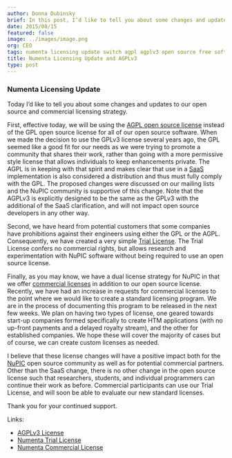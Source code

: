 ```yaml
---
author: Donna Dubinsky
brief: In this post, I’d like to tell you about some changes and updates to our open source and commercial licensing strategy. First, effective today, we will be using the AGPL open source license instead of
date: 2015/08/15
featured: false
image: ../images/image.png
org: CEO
tags: numenta licensing update switch agpl agplv3 open source free software machine intelligence htm hierarchical temporal memory streaming temporal data patterns anomaly outlier detection
title: Numenta Licensing Update and AGPLv3
type: post
---
```


### Numenta Licensing Update

Today I’d like to tell you about some changes and updates to our open
source and commercial licensing strategy.

First, effective today, we will be using the
[AGPL open source license](http://www.gnu.org/licenses/agpl-3.0.en.html) instead
of the GPL open source license for all of our open source software. When we made
the decision to use the GPLv3 license several years ago, the GPL seemed like a
good fit for our needs as we were trying to promote a community that shares
their work, rather than going with a more permissive style license that allows
individuals to keep enhancements private. The AGPL is in keeping with that
spirit and makes clear that use in a
[SaaS](https://en.wikipedia.org/wiki/Software_as_a_service) implementation is
also considered a distribution and thus must fully comply with the GPL. The
proposed changes were discussed on our mailing lists and the NuPIC community is
supportive of this change.  Note that the AGPLv3 is explicitly designed to be
the same as the GPLv3 with the additional of the SaaS clarification, and will
not impact open source developers in any other way.

Second, we have heard from potential customers that some companies have
prohibitions against their engineers using either the GPL or the AGPL.
Consequently, we have created a very simple
[Trial License](http://numenta.org/licenses/trial/).  The Trial License confers
no commercial rights, but allows research and experimentation with NuPIC
software without being required to use an open source license.

Finally, as you may know, we have a dual license strategy for NuPIC in that we
offer [commercial licenses](http://numenta.org/blog/2013/12/16/nupic-commercial-licenses.html)
in addition to our open source license.  Recently, we have had an increase in
requests for commercial licenses to the point where we would like to create a
standard licensing program.  We are in the process of documenting this program
to be released in the next few weeks.  We plan on having two types of license,
one geared towards start-up companies formed specifically to create HTM
applications (with no up-front payments and a delayed royalty stream), and the
other for established companies.  We hope these will cover the majority of cases
but of course, we can create custom licenses as needed.

I believe that these license changes will have a positive impact both for the
[NuPIC](http://numenta.org) open source community as well as for potential
commercial partners.  Other than the SaaS change, there is no other change in
the open source license such that researchers, students, and individual
programmers can continue their work as before.   Commercial participants can use
our Trial License, and will soon be able to evaluate our new standard licenses.

Thank you for your continued support.

Links:
* [AGPLv3 License](http://www.gnu.org/licenses/agpl-3.0.en.html)
* [Numenta Trial License](http://numenta.org/licenses/trial/)
* [Numenta Commercial License](http://numenta.org/blog/2013/12/16/nupic-commercial-licenses.html)
